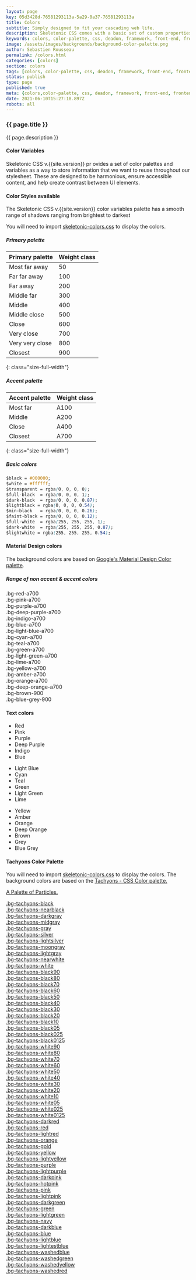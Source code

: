 ```yaml
---
layout: page
key: 05d3428d-76581293113a-5a29-0a37-76581293113a
title: Colors
subtitle: Simply designed to fit your cascading web life.
description: Skeletonic CSS comes with a basic set of custom properties, sometimes referred to as CSS variables or cascading variables.
keywords: colors, color-palette, css, deadon, framework, front-end, frontend, gridsystem, lightweight, mobile-first, modern, responsive, semantic, skeletonic, skeletonic.css, style-agnostic
image: /assets/images/backgrounds/background-color-palette.png
author: Sebastien Rousseau
permalink: /colors.html
categories: [colors]
section: colors
tags: [colors, color-palette, css, deadon, framework, front-end, frontend, gridsystem, lightweight, mobile-first, modern, responsive, semantic, skeletonic, skeletonic.css, style-agnostic]
status: publish
type: page
published: true
meta: {colors,color-palette, css, deadon, framework, front-end, frontend, gridsystem, lightweight, mobile-first, modern, responsive, semantic, skeletonic, skeletonic.css, style-agnostic}
date: 2021-06-10T15:27:18.897Z
robots: all
---
```


<!-- Color Palette -->

<section class="grid-flex justify-center text-left">
    <div class="flex-12" markdown="1">

### {{ page.title }}

{{ page.description }}

#### Color Variables

Skeletonic CSS v.{{site.version}} pr    ovides a set of color palettes and variables as a way to store information that we want to reuse throughout our stylesheet. These are designed to be harmonious, ensure accessible content, and help create contrast between UI elements.

#### Color Styles available

The Skeletonic CSS v.{{site.version}} color variables palette has a smooth range of shadows ranging from brightest to darkest

You will need to import [skeletonic-colors.css](https://unpkg.com/skeletonic-stylus@{{site.version}}/css/skeletonic-colors.min.css) to display the colors.

##### Primary palette

|Primary palette|Weight class|
|--- |--- |
|Most far away|50|
|Far far away|100|
|Far away|200|
|Middle far|300|
|Middle|400|
|Middle close|500|
|Close|600|
|Very close|700|
|Very very close|800|
|Closest|900|
{: class="size-full-width"}

##### Accent palette

|Accent palette|Weight class|
|--- |--- |
|Most far|A100|
|Middle|A200|
|Close|A400|
|Closest|A700|
{: class="size-full-width"}

##### Basic colors

```css
$black = #000000;
$white = #ffffff;
$transparent = rgba(0, 0, 0, 0);
$full-black  = rgba(0, 0, 0, 1);
$dark-black  = rgba(0, 0, 0, 0.87);
$lightblack = rgba(0, 0, 0, 0.54);
$min-black   = rgba(0, 0, 0, 0.26);
$faint-black = rgba(0, 0, 0, 0.12);
$full-white  = rgba(255, 255, 255, 1);
$dark-white  = rgba(255, 255, 255, 0.87);
$lightwhite = rgba(255, 255, 255, 0.54);
```

<!-- Material Design colors -->

#### Material Design colors

The background colors are based on [Google's Material Design Color palette](https://material.io/guidelines/style/color.html).

##### Range of non accent &amp; accent colors

</div>
</section>
<section class="grid-flex justify-center text-center">
    <div class="bg-red-a700 color-box">
        <div class="color-labels color-white">
            .bg-red-a700
        </div>
    </div>
    <div class="bg-pink-a700 color-box">
        <div class="color-labels color-white">
            .bg-pink-a700
        </div>
    </div>
    <div class="bg-purple-a700 color-box">
        <div class="color-labels color-white">
            .bg-purple-a700
        </div>
    </div>
    <div class="bg-deep-purple-a700 color-box">
        <div class="color-labels color-white">
            .bg-deep-purple-a700
        </div>
    </div>
    <div class="bg-indigo-a700 color-box">
        <div class="color-labels color-white">
            .bg-indigo-a700
        </div>
    </div>
    <div class="bg-blue-a700 color-box">
        <div class="color-labels color-white">
            .bg-blue-a700
        </div>
    </div>
    <div class="bg-light-blue-a700 color-box">
        <div class="color-labels color-white">
            .bg-light-blue-a700
        </div>
    </div>
    <div class="bg-cyan-a700 color-box">
        <div class="color-labels color-white">
            .bg-cyan-a700
        </div>
    </div>
    <div class="bg-teal-a700 color-box">
        <div class="color-labels color-white">
            .bg-teal-a700
        </div>
    </div>
    <div class="bg-green-a700 color-box">
        <div class="color-labels color-white">
            .bg-green-a700
        </div>
    </div>
    <div class="bg-light-green-a700 color-box">
        <div class="color-labels color-white">
            .bg-light-green-a700
        </div>
    </div>
    <div class="bg-lime-a700 color-box">
        <div class="color-labels color-white">
            .bg-lime-a700
        </div>
    </div>
    <div class="bg-yellow-a700 color-box">
        <div class="color-labels color-white">
            .bg-yellow-a700
        </div>
    </div>
    <div class="bg-amber-a700 color-box">
        <div class="color-labels color-white">
            .bg-amber-a700
        </div>
    </div>
    <div class="bg-orange-a700 color-box">
        <div class="color-labels color-white">
            .bg-orange-a700
        </div>
    </div>
    <div class="bg-deep-orange-a700 color-box">
        <div class="color-labels color-white">
            .bg-deep-orange-a700
        </div>
    </div>
    <div class="bg-brown-900 color-box">
        <div class="color-labels color-white">
            .bg-brown-900
        </div>
    </div>
    <div class="bg-blue-grey-900 color-box">
        <div class="color-labels color-white">
            .bg-blue-grey-900
        </div>
    </div>
</section>
<!-- End Material Design colors -->

<!-- Text colors -->
<section class="grid-flex text-left">
    <div class="flex-12" markdown="1">

#### Text colors

</div>
</section>
<section class="grid-flex justify-center text-left">
    <div class="flex-2">
        <ul class="disc">
            <li class="cl-red-a700">Red</li>
            <li class="cl-pink-a700">Pink</li>
            <li class="cl-purple-a700">Purple</li>
            <li class="cl-deep-purple-a700">Deep Purple</li>
            <li class="cl-indigo-a700">Indigo</li>
            <li class="cl-blue-a700">Blue</li>            
        </ul>
    </div>
    <div class="flex-2">
        <ul class="disc">
            <li class="cl-light-blue-a700">Light Blue</li>
            <li class="cl-cyan-a700">Cyan</li>
            <li class="cl-teal-a700">Teal</li>
            <li class="cl-green-a700">Green</li>
            <li class="cl-light-green-a700">Light Green</li>
            <li class="cl-lime-a700">Lime</li>
        </ul>
    </div>
    <div class="flex-2">
        <ul class="disc">
            <li class="cl-yellow-a700">Yellow</li>
            <li class="cl-amber-a700">Amber</li>
            <li class="cl-orange-a700">Orange</li>
            <li class="cl-deep-orange-700">Deep Orange</li>
            <li class="cl-brown-700">Brown</li>
            <li class="cl-grey-700">Grey</li>
            <li class="cl-blue-grey-700">Blue Grey</li>
        </ul>
    </div>
</section>
<!-- End Text colors -->

<!-- Tachyons Color Palette -->
<section class="grid-flex justify-center text-left">
    <div class="flex-12" markdown="1">

#### Tachyons Color Palette

You will need to import [skeletonic-colors.css](https://unpkg.com/skeletonic-stylus@{{site.version}}/css/skeletonic-colors.min.css) to display the colors. The background colors are based on the <a href="http://tachyons.io/">Tachyons - CSS Color palette.

A Palette of Particles.

</div>
</section>
<section class="grid-flex justify-center text-center">
    <div class="flex-12">
        <div class="bg-tachyons-black color-box">
            <div class="color-labels ">
                .bg-tachyons-black
            </div>
        </div>
        <div class="bg-tachyons-nearblack color-box">
            <div class="color-labels ">
                .bg-tachyons-nearblack
            </div>
        </div>
        <div class="bg-tachyons-darkgray color-box">
            <div class="color-labels ">
                .bg-tachyons-darkgray
            </div>
        </div>
        <div class="bg-tachyons-midgray color-box">
            <div class="color-labels ">
                .bg-tachyons-midgray
            </div>
        </div>
        <div class="bg-tachyons-gray color-box">
            <div class="color-labels ">
                .bg-tachyons-gray
            </div>
        </div>
        <div class="bg-tachyons-silver color-box">
            <div class="color-labels ">
                .bg-tachyons-silver
            </div>
        </div>
        <div class="bg-tachyons-lightsilver color-box">
            <div class="color-labels ">
                .bg-tachyons-lightsilver
            </div>
        </div>
        <div class="bg-tachyons-moongray color-box">
            <div class="color-labels ">
                .bg-tachyons-moongray
            </div>
        </div>
        <div class="bg-tachyons-lightgray color-box">
            <div class="color-labels ">
                .bg-tachyons-lightgray
            </div>
        </div>
        <div class="bg-tachyons-nearwhite color-box">
            <div class="color-labels ">
                .bg-tachyons-nearwhite
            </div>
        </div>
        <div class="bg-tachyons-white color-box">
            <div class="color-labels ">
                .bg-tachyons-white
            </div>
        </div>
        <div class="bg-tachyons-black90 color-box">
            <div class="color-labels ">
                .bg-tachyons-black90
            </div>
        </div>
        <div class="bg-tachyons-black80 color-box">
            <div class="color-labels ">
                .bg-tachyons-black80
            </div>
        </div>
        <div class="bg-tachyons-black70 color-box">
            <div class="color-labels ">
                .bg-tachyons-black70
            </div>
        </div>
        <div class="bg-tachyons-black60 color-box">
            <div class="color-labels ">
                .bg-tachyons-black60
            </div>
        </div>
        <div class="bg-tachyons-black50 color-box">
            <div class="color-labels ">
                .bg-tachyons-black50
            </div>
        </div>
        <div class="bg-tachyons-black40 color-box">
            <div class="color-labels ">
                .bg-tachyons-black40
            </div>
        </div>
        <div class="bg-tachyons-black30 color-box">
            <div class="color-labels ">
                .bg-tachyons-black30
            </div>
        </div>
        <div class="bg-tachyons-black20 color-box">
            <div class="color-labels ">
                .bg-tachyons-black20
            </div>
        </div>
        <div class="bg-tachyons-black10 color-box">
            <div class="color-labels ">
                .bg-tachyons-black10
            </div>
        </div>
        <div class="bg-tachyons-black05 color-box">
            <div class="color-labels ">
                .bg-tachyons-black05
            </div>
        </div>
        <div class="bg-tachyons-black025 color-box">
            <div class="color-labels ">
                .bg-tachyons-black025
            </div>
        </div>
        <div class="bg-tachyons-black0125 color-box">
            <div class="color-labels ">
                .bg-tachyons-black0125
            </div>
        </div>
        <div class="bg-tachyons-white90 color-box">
            <div class="color-labels ">
                .bg-tachyons-white90
            </div>
        </div>
        <div class="bg-tachyons-white80 color-box">
            <div class="color-labels ">
                .bg-tachyons-white80
            </div>
        </div>
        <div class="bg-tachyons-white70 color-box">
            <div class="color-labels ">
                .bg-tachyons-white70
            </div>
        </div>
        <div class="bg-tachyons-white60 color-box">
            <div class="color-labels ">
                .bg-tachyons-white60
            </div>
        </div>
        <div class="bg-tachyons-white50 color-box">
            <div class="color-labels ">
                .bg-tachyons-white50
            </div>
        </div>
        <div class="bg-tachyons-white40 color-box">
            <div class="color-labels ">
                .bg-tachyons-white40
            </div>
        </div>
        <div class="bg-tachyons-white30 color-box">
            <div class="color-labels ">
                .bg-tachyons-white30
            </div>
        </div>
        <div class="bg-tachyons-white20 color-box">
            <div class="color-labels ">
                .bg-tachyons-white20
            </div>
        </div>
        <div class="bg-tachyons-white10 color-box">
            <div class="color-labels ">
                .bg-tachyons-white10
            </div>
        </div>
        <div class="bg-tachyons-white05 color-box">
            <div class="color-labels ">
                .bg-tachyons-white05
            </div>
        </div>
        <div class="bg-tachyons-white025 color-box">
            <div class="color-labels ">
                .bg-tachyons-white025
            </div>
        </div>
        <div class="bg-tachyons-white0125 color-box">
            <div class="color-labels ">
                .bg-tachyons-white0125
            </div>
        </div>
        <div class="bg-tachyons-darkred color-box">
            <div class="color-labels ">
                .bg-tachyons-darkred
            </div>
        </div>
        <div class="bg-tachyons-red color-box">
            <div class="color-labels ">
                .bg-tachyons-red
            </div>
        </div>
        <div class="bg-tachyons-lightred color-box">
            <div class="color-labels ">
                .bg-tachyons-lightred
            </div>
        </div>
        <div class="bg-tachyons-orange color-box">
            <div class="color-labels ">
                .bg-tachyons-orange
            </div>
        </div>
        <div class="bg-tachyons-gold color-box">
            <div class="color-labels ">
                .bg-tachyons-gold
            </div>
        </div>
        <div class="bg-tachyons-yellow color-box">
            <div class="color-labels ">
                .bg-tachyons-yellow
            </div>
        </div>
        <div class="bg-tachyons-lightyellow color-box">
            <div class="color-labels ">
                .bg-tachyons-lightyellow
            </div>
        </div>
        <div class="bg-tachyons-purple color-box">
            <div class="color-labels ">
                .bg-tachyons-purple
            </div>
        </div>
        <div class="bg-tachyons-lightpurple color-box">
            <div class="color-labels ">
                .bg-tachyons-lightpurple
            </div>
        </div>
        <div class="bg-tachyons-darkpink color-box">
            <div class="color-labels ">
                .bg-tachyons-darkpink
            </div>
        </div>
        <div class="bg-tachyons-hotpink color-box">
            <div class="color-labels ">
                .bg-tachyons-hotpink
            </div>
        </div>
        <div class="bg-tachyons-pink color-box">
            <div class="color-labels ">
                .bg-tachyons-pink
            </div>
        </div>
        <div class="bg-tachyons-lightpink color-box">
            <div class="color-labels ">
                .bg-tachyons-lightpink
            </div>
        </div>
        <div class="bg-tachyons-darkgreen color-box">
            <div class="color-labels ">
                .bg-tachyons-darkgreen
            </div>
        </div>
        <div class="bg-tachyons-green color-box">
            <div class="color-labels ">
                .bg-tachyons-green
            </div>
        </div>
        <div class="bg-tachyons-lightgreen color-box">
            <div class="color-labels ">
                .bg-tachyons-lightgreen
            </div>
        </div>
        <div class="bg-tachyons-navy color-box">
            <div class="color-labels ">
                .bg-tachyons-navy
            </div>
        </div>
        <div class="bg-tachyons-darkblue color-box">
            <div class="color-labels ">
                .bg-tachyons-darkblue
            </div>
        </div>
        <div class="bg-tachyons-blue color-box">
            <div class="color-labels ">
                .bg-tachyons-blue
            </div>
        </div>
        <div class="bg-tachyons-lightblue color-box">
            <div class="color-labels ">
                .bg-tachyons-lightblue
            </div>
        </div>
        <div class="bg-tachyons-lightestblue color-box">
            <div class="color-labels ">
                .bg-tachyons-lightestblue
            </div>
        </div>
        <div class="bg-tachyons-washedblue color-box">
            <div class="color-labels ">
                .bg-tachyons-washedblue
            </div>
        </div>
        <div class="bg-tachyons-washedgreen color-box">
            <div class="color-labels ">
                .bg-tachyons-washedgreen
            </div>
        </div>
        <div class="bg-tachyons-washedyellow color-box">
            <div class="color-labels ">
                .bg-tachyons-washedyellow
            </div>
        </div>
        <div class="bg-tachyons-washedred color-box">
            <div class="color-labels ">
                .bg-tachyons-washedred
            </div>
        </div>
    </div>
</section>
<!-- End Tachyons Color Palette -->